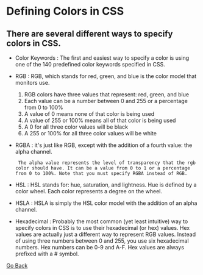 # Defining Colors in CSS

## There are several different ways to specify colors in CSS.

 * Color Keywords : The first and easiest way to specify a color is using one of the 140 predefined color keywords specified in CSS.

 * RGB : RGB, which stands for red, green, and blue is the color model that monitors use.
    1. RGB colors have three values that represent: red, green, and blue
    2. Each value can be a number between 0 and 255 or a percentage from 0 to 100%
    3. A value of 0 means none of that color is being used
    4. A value of 255 or 100% means all of that color is being used
    5. A 0 for all three color values will be black
    6. A 255 or 100% for all three color values will be white

 * RGBA : it's just like RGB, except with the addition of a fourth value: the alpha channel.

        The alpha value represents the level of transparency that the rgb color should have. It can be a value from 0 to 1 or a percentage from 0 to 100%. Note that you must specify RGBA instead of RGB.

 * HSL : HSL stands for: hue, saturation, and lightness.
        Hue is defined by a color wheel. Each color represents a degree on the wheel.

 * HSLA : HSLA is simply the HSL color model with the addition of an alpha channel.

 * Hexadecimal : Probably the most common (yet least intuitive) way to specify colors in CSS is to use their hexadecimal (or hex) values. Hex values are actually just a different way to represent RGB values. Instead of using three numbers between 0 and 255, you use six hexadecimal numbers. Hex numbers can be 0-9 and A-F. Hex values are always prefixed with a # symbol.

[Go Back](README.md)